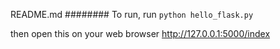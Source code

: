 README.md
########
To run, run 
`python hello_flask.py`

then open this on your web browser
http://127.0.0.1:5000/index